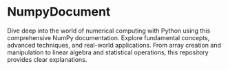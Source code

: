 # NumpyDocument
Dive deep into the world of numerical computing with Python using this comprehensive NumPy documentation. Explore fundamental concepts, advanced techniques, and real-world applications. From array creation and manipulation to linear algebra and statistical operations,  this repository provides clear explanations.
